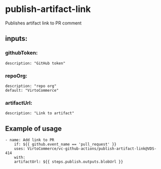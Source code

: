 # publish-artifact-link

Publishes artifact link to PR comment

## inputs:

### githubToken:

    description: "GitHub token"

### repoOrg:

    description: "repo org"
    default: "VirtoCommerce"

### artifactUrl:

    description: "Link to artifact"

## Example of usage

```
- name: Add link to PR
    if: ${{ github.event_name == 'pull_request' }}
    uses: VirtoCommerce/vc-github-actions/publish-artifact-link@VDS-414
    with:
    artifactUrl: ${{ steps.publish.outputs.blobUrl }}
```
